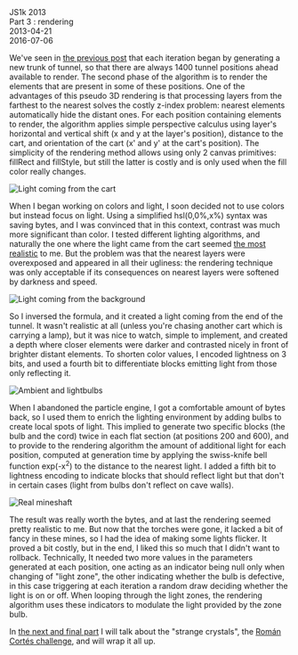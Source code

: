 <div class="series">JS1k 2013</div>
<div class="title">Part 3 : rendering</div>
<div class="pubdate">2013-04-21</div>
<div class="lastmodifdate">2016-07-06</div>

We've seen in [the previous post](js1k-2013-part-2-tunnel-generation "Tunnel generation") that each iteration began by generating a new trunk of tunnel, so that there are always 1400 tunnel positions ahead available to render. The second phase of the algorithm is to render the elements that are present in some of these positions. One of the advantages of this pseudo 3D rendering is that processing layers from the farthest to the nearest solves the costly z-index problem: nearest elements automatically hide the distant ones. For each position containing elements to render, the algorithm applies simple perspective calculus using layer's horizontal and vertical shift (x and y at the layer's position), distance to the cart, and orientation of the cart (x' and y' at the cart's position). The simplicity of the rendering method allows using only 2 canvas primitives: fillRect and fillStyle, but still the latter is costly and is only used when the fill color really changes.

![Light coming from the cart](http://ehouais.net/blog/wp-content/uploads/2013/04/light1.png "Light coming from the cart")

When I began working on colors and light, I soon decided not to use colors but instead focus on light. Using a simplified hsl(0,0%,x%) syntax was saving bytes, and I was convinced that in this context, contrast was much more significant than color. I tested different lighting algorithms, and naturally the one where the light came from the cart seemed [the most realistic](http://www.youtube.com/watch?v=vx2o3AhLHrA "Minecart ride") to me. But the problem was that the nearest layers were overexposed and appeared in all their ugliness: the rendering technique was only acceptable if its consequences on nearest layers were softened by darkness and speed.

![Light coming from the background](http://ehouais.net/blog/wp-content/uploads/2013/04/light2.png "Light coming from the background")

So I inversed the formula, and it created a light coming from the end of the tunnel. It wasn't realistic at all (unless you're chasing another cart which is carrying a lamp), but it was nice to watch, simple to implement, and created a depth where closer elements were darker and contrasted nicely in front of brighter distant elements. To shorten color values, I encoded lightness on 3 bits, and used a fourth bit to differentiate blocks emitting light from those only reflecting it.

![Ambient and lightbulbs](http://ehouais.net/blog/wp-content/uploads/2013/04/light3.png "Ambient and lightbulbs")

When I abandoned the particle engine, I got a comfortable amount of bytes back, so I used them to enrich the lighting environment by adding bulbs to create local spots of light. This implied to generate two specific blocks (the bulb and the cord) twice in each flat section (at positions 200 and 600), and to provide to the rendering algorithm the amount of additional light for each position, computed at generation time by applying the swiss-knife bell function exp(-x<sup>2</sup>) to the distance to the nearest light. I added a fifth bit to lightness encoding to indicate blocks that should reflect light but that don't in certain cases (light from bulbs don't reflect on cave walls).

![Real mineshaft](http://ehouais.net/blog/wp-content/uploads/2013/04/mineshaft.jpg "Real mineshaft")

The result was really worth the bytes, and at last the rendering seemed pretty realistic to me. But now that the torches were gone, it lacked a bit of fancy in these mines, so I had the idea of making some lights flicker. It proved a bit costly, but in the end, I liked this so much that I didn't want to rollback. Technically, It needed two more values in the parameters generated at each position, one acting as an indicator being null only when changing of "light zone", the other indicating whether the bulb is defective, in this case triggering at each iteration a random draw deciding whether the light is on or off. When looping through the light zones, the rendering algorithm uses these indicators to modulate the light provided by the zone bulb.

In [the next and final part](../05/js1k-2013-part-4-conclusion "Conclusion") I will talk about the "strange crystals", the [Román Cortés challenge](http://js1k.com/1461 "Furbee in the mines"), and will wrap it all up.
